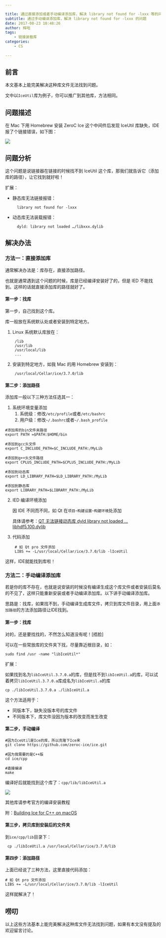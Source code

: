 ```yaml
---

title: 通过直接添加或者手动编译添加库，解决 library not found for -lxxx 等的问题
subtitle: 通过手动编译添加库，解决 library not found for -lxxx 的问题
date: 2017-08-23 10:48:26
author: 辉哈
tags:
	- 链接装载库
categories: 
	- CS
	
---
```


## 前言

本文基本上能完美解决这种库文件无法找到问题。

文中以`IceUtil`库为例子，你可以推广到其他库，方法相同。

## 问题描述

在 Mac 下用 Homebrew 安装 ZeroC Ice 这个中间件后发现 IceUtil 库缺失，IDE 报了个链接错误，如下图：

<!-- more -->

![](http://huihut-img.oss-cn-shenzhen.aliyuncs.com/LibraryNoFoundForIIceUtil.jpg)

## 问题分析

这个问题是说链接器在链接的时候找不到 IceUtil 这个库，那我们就告诉它（添加库的路径），让它找到就好啦！

扩展：

* 静态库无法链接报错：

		library not found for -lxxx
	
* 动态库无法装载报错：

		dyld: library not loaded …/libxxx.dylib

## 解决办法

### 方法一：直接添加库

通常解决办法是：库存在，直接添加路径。

也就是通常遇到这个问题的时候，库是已经编译安装好了的，但是 IED 不能找到。这样的话就直接添加库的路径就好了。

#### 第一步：找库

第一步，自己找到这个库。

库一般放在系统默认处或者安装到特定地方。

1. Linux 系统默认库放在：

		/lib
		/usr/lib
		/usr/local/lib
		...
	
2. 安装到特定地方，如我 Mac 的用 Homebrew 安装到：

		/usr/local/Cellar/ice/3.7.0/lib

#### 第二步：添加路径 

添加库一般以下三种方法任选其一：


1. 系统环境变量添加
	1. 系统级：修改`/etc/profile`或者`/etc/bashrc`
	2. 用户级：修改`~/.bashrc`或者`~/.bash_profile`

```
#添加库的bin文件夹路径
export PATH =$PATH:$HOME/bin

#添加到gcc头文件
export C_INCLUDE_PATH=$C_INCLUDE_PATH:/MyLib

#添加到g++头文件路径
export CPLUS_INCLUDE_PATH=$CPLUS_INCLUDE_PATH:/MyLib

#添加到动态库
export LD_LIBRARY_PATH=$LD_LIBRARY_PATH:/MyLib

#添加到静态库
export LIBRARY_PATH=$LIBRARY_PATH:/MyLib
```	


2. IED 编译环境添加

	因 IDE 不同而不同，如 Qt 在`项目`-`构建设置`-`构建环境`处添加
	
	具体请参考：[QT 无法链接动态库 dyld library not loaded ... libhdf5.100.dylib](https://blog.huihut.com/2017/06/05/QtDyldLibraryNotLoaded/)

3. 代码添加

		# 如 Qt pro 文件添加
		LIBS += -L/usr/local/Cellar/ice/3.7.0/lib -lIceUtil

这样，IDE就能找到库啦！

### 方法二：手动编译添加库

若是你的库不存在，也就是说安装的时候没有编译生成这个库文件或者安装后莫名的不见了，这样只能重新安装或者手动编译添加库。以下讲手动编译添加库。

思路是：找库，如果找不到，手动编译生成库文件，拷贝到库文件目录，用上面`添加路径`的方法添加路径让IDE找到。

#### 第一步：找库

对的，还是要找找的，不然怎么知道没有呢！[捂脸]

可以在一些常放库的文件夹下找，尽量靠近根目录，如：
	
	sudo find /usr -name "libIceUtil*"
	
扩展：

如果找到名为`libIceUtil.3.7.0.a`的库，但是找不到`libIceUtil.a`的库，可以试着拷贝`libIceUtil.3.7.0.a`库成名为`libIceUtil.a`的库

	cp ./libIceUtil.3.7.0.a ./libIceUtil.a

这个方法适用于：

* 同版本下，缺失没版本号的库文件
* 不同版本下，库文件没因为版本的改变而发生改变

#### 第二步，手动编译

	#因为IceUtil是Ice的库，所以克隆下Ice来
	git clone https://github.com/zeroc-ice/ice.git
	
	#因为我需要的是C++版
	cd ice/cpp
	
	#直接编译
	make
	
编译好后就能找到这个库了：`cpp/lib/libIceUtil.a`

![](http://huihut-img.oss-cn-shenzhen.aliyuncs.com/MakeLibIceUtil.jpg)

其他库请参考官方的编译安装教程

附：[Building Ice for C++ on macOS](https://github.com/zeroc-ice/ice/blob/master/cpp/BuildInstructionsMacOS.md)

#### 第三步，拷贝库到安装后的文件夹

到`ice/cpp/lib`目录下：

	 cp ./libIceUtil.a /usr/local/Cellar/ice/3.7.0/lib
	 
#### 第四步：添加路径

上面已经说了三种方法，这里直接代码添加：

 	# 如 Qt pro 文件添加
	LIBS += -L/usr/local/Cellar/ice/3.7.0/lib -lIceUtil
	
这样就解决了！

## 唠叨

以上这些方法基本上能完美解决这种库文件无法找到问题，如果有本文没有提及的欢迎留言讨论。